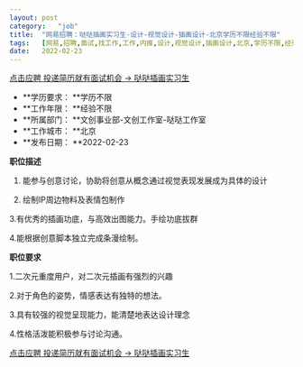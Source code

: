 ```yaml
---
layout:	post
category:	"job"
title:	"网易招聘：哒哒插画实习生-设计-视觉设计-插画设计-北京学历不限经验不限"
tags:	[网易,招聘,面试,找工作,工作,内推,设计,视觉设计,插画设计,北京,学历不限,经验不限]
date:	2022-02-23
---
```


[点击应聘 投递简历就有面试机会 ->  哒哒插画实习生](http://mobile.bole.netease.com/bole/boleDetail?id=22940&employeeId=346f03c3cda5f04c&key=all)



- **学历要求： **学历不限
- **工作年限： **经验不限
- **所属部门： **文创事业部-文创工作室-哒哒工作室
- **工作城市： **北京
- **发布日期： **2022-02-23



**职位描述**

1. 能参与创意讨论，协助将创意从概念通过视觉表现发展成为具体的设计

2. 绘制IP周边物料及表情包制作

3.有优秀的插画功底，与高效出图能力。手绘功底拔群

4.能根据创意脚本独立完成条漫绘制。





**职位要求**

1.二次元重度用户，对二次元插画有强烈的兴趣

2.对于角色的姿势，情感表达有独特的想法。

3.具有较强的视觉呈现能力，能清楚地表达设计理念

4.性格活泼能积极参与讨论沟通。



[点击应聘 投递简历就有面试机会 ->  哒哒插画实习生](http://mobile.bole.netease.com/bole/boleDetail?id=22940&employeeId=346f03c3cda5f04c&key=all)